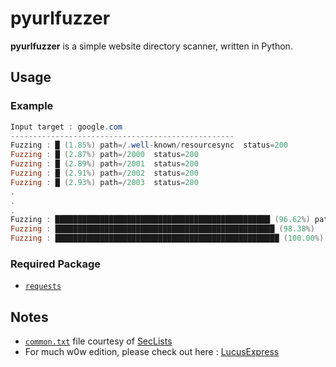 # pyurlfuzzer
**pyurlfuzzer** is a simple website directory scanner, written in Python.

## Usage
### Example
```ps1
Input target : google.com
--------------------------------------------------
Fuzzing : █ (1.85%)	path=/.well-known/resourcesync	status=200
Fuzzing : █ (2.87%)	path=/2000	status=200
Fuzzing : █ (2.89%)	path=/2001	status=200
Fuzzing : █ (2.91%)	path=/2002	status=200
Fuzzing : █ (2.93%)	path=/2003	status=200
.
.
.
Fuzzing : ████████████████████████████████████████████████ (96.62%)	path=/wordpress	status=200
Fuzzing : █████████████████████████████████████████████████ (98.38%)	path=/xfer	status=405
Fuzzing : ██████████████████████████████████████████████████ (100.00%)	path=/~www
```
### Required Package
- [`requests`](https://pypi.org/project/requests/)

## Notes
- [`common.txt`](https://github.com/richeyphu/pyurlfuzzer/blob/main/src/common.txt) file courtesy of [SecLists](https://github.com/danielmiessler/SecLists/blob/master/Discovery/Web-Content/common.txt)
- For much w0w edition, please check out here : [LucusExpress](https://github.com/karinzaa/LucusExpress)
